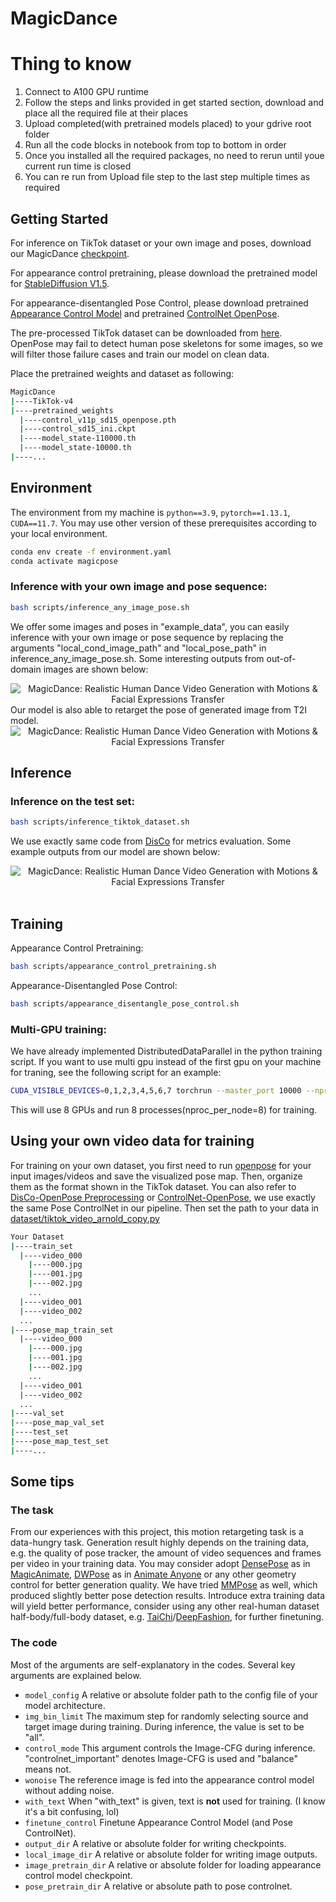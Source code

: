 # MagicDance

# Thing to know

1. Connect to A100 GPU runtime
2. Follow the steps and links provided in get started section, download and place all the required file at their places
3. Upload completed(with pretrained models placed) to your gdrive root folder
4. Run all the code blocks in notebook from top to bottom in order
5. Once you installed all the required packages, no need to rerun until youe current run time is closed
6. You can re run from Upload file step to the last step multiple times as required

## Getting Started

For inference on TikTok dataset or your own image and poses, download our MagicDance [checkpoint](https://drive.google.com/drive/folders/1Ny5zkgo3aLVekCJTAga-D_XlMGpR1cj2?usp=sharing).

For appearance control pretraining, please download the pretrained model for [StableDiffusion V1.5](https://huggingface.co/Boese0601/MagicDance/blob/main/control_sd15_ini.ckpt).

For appearance-disentangled Pose Control, please download pretrained [Appearance Control Model](https://drive.google.com/file/d/1oGIxynPhluSjs2rycwQdK4sCx2W_81xE/view?usp=sharing) and pretrained [ControlNet OpenPose](https://huggingface.co/Boese0601/MagicDance/blob/main/control_v11p_sd15_openpose.pth).

The pre-processed TikTok dataset can be downloaded from [here](https://drive.google.com/file/d/1jEK0YJ5AfZZuFNqGGqOtUPFx--TIebT9/view?usp=sharing). OpenPose may fail to detect human pose skeletons for some images, so we will filter those failure cases and train our model on clean data.

Place the pretrained weights and dataset as following:

```bash
MagicDance
|----TikTok-v4
|----pretrained_weights
  |----control_v11p_sd15_openpose.pth
  |----control_sd15_ini.ckpt
  |----model_state-110000.th
  |----model_state-10000.th
|----...
```

## Environment

The environment from my machine is `python==3.9`, `pytorch==1.13.1`, `CUDA==11.7`. You may use other version of these prerequisites according to your local environment.

```bash
conda env create -f environment.yaml
conda activate magicpose
```

### Inference with your own image and pose sequence:

```bash
bash scripts/inference_any_image_pose.sh
```

We offer some images and poses in "example_data", you can easily inference with your own image or pose sequence by replacing the arguments "local_cond_image_path" and "local_pose_path" in inference_any_image_pose.sh. Some interesting outputs from out-of-domain images are shown below:

<div align="center">
  <img src="./figures/zeroshot_1.png" alt="MagicDance: Realistic Human Dance Video Generation with Motions & Facial Expressions Transfer">
</div>
Our model is also able to retarget the pose of generated image from T2I model.
<div align="center">
  <img src="./figures/zeroshot_2.png" alt="MagicDance: Realistic Human Dance Video Generation with Motions & Facial Expressions Transfer">
</div>

## Inference

### Inference on the test set:

```bash
bash scripts/inference_tiktok_dataset.sh
```

We use exactly same code from [DisCo](https://github.com/Wangt-CN/DisCo) for metrics evaluation. Some example outputs from our model are shown below:

<div align="center">
  <img src="./figures/tiktok.png" alt="MagicDance: Realistic Human Dance Video Generation with Motions & Facial Expressions Transfer">
</div>
<br>

## Training

Appearance Control Pretraining:

```bash
bash scripts/appearance_control_pretraining.sh
```

Appearance-Disentangled Pose Control:

```bash
bash scripts/appearance_disentangle_pose_control.sh
```

### Multi-GPU training:

We have already implemented DistributedDataParallel in the python training script. If you want to use multi gpu instead of the first gpu on your machine for traning, see the following script for an example:

```bash
CUDA_VISIBLE_DEVICES=0,1,2,3,4,5,6,7 torchrun --master_port 10000 --nproc_per_node 8 train_tiktok.py \
```

This will use 8 GPUs and run 8 processes(nproc_per_node=8) for training.

## Using your own video data for training

For training on your own dataset, you first need to run [openpose](https://github.com/CMU-Perceptual-Computing-Lab/openpose) for your input images/videos and save the visualized pose map. Then, organize them as the format shown in the TikTok dataset. You can also refer to [DisCo-OpenPose Preprocessing](https://github.com/Wangt-CN/DisCo/blob/main/PREPRO.md#openpose) or [ControlNet-OpenPose](https://github.com/lllyasviel/ControlNet-v1-1-nightly?tab=readme-ov-file#controlnet-11-openpose), we use exactly the same Pose ControlNet in our pipeline.
Then set the path to your data in [dataset/tiktok_video_arnold_copy.py](https://github.com/Boese0601/MagicDance/blob/main/dataset/tiktok_video_arnold_copy.py#L287)

```bash
Your Dataset
|----train_set
  |----video_000
    |----000.jpg
    |----001.jpg
    |----002.jpg
    ...
  |----video_001
  |----video_002
  ...
|----pose_map_train_set
  |----video_000
    |----000.jpg
    |----001.jpg
    |----002.jpg
    ...
  |----video_001
  |----video_002
  ...
|----val_set
|----pose_map_val_set
|----test_set
|----pose_map_test_set
|----...
```

## Some tips

### The task

From our experiences with this project, this motion retargeting task is a data-hungry task. Generation result highly depends on the training data, e.g. the quality of pose tracker, the amount of video sequences and frames per video in your training data. You may consider adopt [DensePose](https://arxiv.org/abs/1802.00434) as in [MagicAnimate](https://arxiv.org/abs/2311.16498), [DWPose](https://github.com/IDEA-Research/DWPose) as in [Animate Anyone](https://arxiv.org/pdf/2311.17117.pdf) or any other geometry control for better generation quality. We have tried [MMPose](https://github.com/open-mmlab/mmpose) as well, which produced slightly better pose detection results. Introduce extra training data will yield better performance, consider using any other real-human dataset half-body/full-body dataset, e.g. [TaiChi](https://github.com/AliaksandrSiarohin/first-order-model)/[DeepFashion](https://mmlab.ie.cuhk.edu.hk/projects/DeepFashion.html), for further finetuning.

### The code

Most of the arguments are self-explanatory in the codes. Several key arguments are explained below.

- `model_config` A relative or absolute folder path to the config file of your model architecture.
- `img_bin_limit` The maximum step for randomly selecting source and target image during training. During inference, the value is set to be "all".
- `control_mode` This argument controls the Image-CFG during inference. "controlnet_important" denotes Image-CFG is used and "balance" means not.
- `wonoise` The reference image is fed into the appearance control model without adding noise.
- `with_text` When "with_text" is given, text is **not** used for training. (I know it's a bit confusing, lol)
- `finetune_control` Finetune Appearance Control Model (and Pose ControlNet).
- `output_dir` A relative or absolute folder for writing checkpoints.
- `local_image_dir` A relative or absolute folder for writing image outputs.
- `image_pretrain_dir` A relative or absolute folder for loading appearance control model checkpoint.
- `pose_pretrain_dir` A relative or absolute path to pose controlnet.
